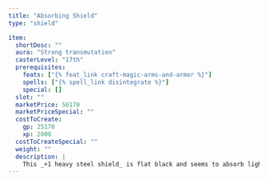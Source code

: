 ```yaml
---
title: "Absorbing Shield"
type: "shield"

item:
  shortDesc: ""
  aura: "Strong transmutation"
  casterLevel: "17th"
  prerequisites:
    feats: ["{% feat_link craft-magic-arms-and-armor %}"]
    spells: ["{% spell_link disintegrate %}"]
    special: []
  slot: ""
  marketPrice: 50170
  marketPriceSpecial: ""
  costToCreate:
    gp: 25170
    xp: 2000
  costToCreateSpecial: ""
  weight: ""
  description: |
    This _+1 heavy steel shield_ is flat black and seems to absorb light. Once every two days, on command, it can {% spell_link disintegrate %} an object that it touches, as the spell but requiring a melee touch attack.
---
```

